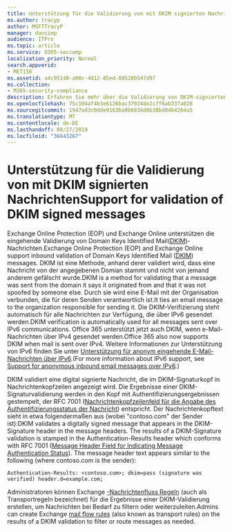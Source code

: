 ```yaml
---
title: Unterstützung für die Validierung von mit DKIM signierten Nachrichten
ms.author: tracyp
author: MSFTTracyP
manager: dansimp
audience: ITPro
ms.topic: article
ms.service: O365-seccomp
localization_priority: Normal
search.appverid:
- MET150
ms.assetid: a4c95148-a00c-4d12-85ed-88520b547d97
ms.collection:
- M365-security-compliance
description: Erfahren Sie mehr über die Validierung von DKIM-signierten Nachrichten in Exchange Online Schutz und Exchange Online
ms.openlocfilehash: 75c104af4b3e6126bac37024de2c7f6ab337a028
ms.sourcegitcommit: 1947ad3c0dde9163ba9b6834d8b38bd04b4264a5
ms.translationtype: MT
ms.contentlocale: de-DE
ms.lasthandoff: 08/27/2019
ms.locfileid: "36643267"
---
```

# <a name="support-for-validation-of-dkim-signed-messages"></a><span data-ttu-id="40f19-103">Unterstützung für die Validierung von mit DKIM signierten Nachrichten</span><span class="sxs-lookup"><span data-stu-id="40f19-103">Support for validation of DKIM signed messages</span></span>

<span data-ttu-id="40f19-104">Exchange Online Protection (EOP) und Exchange Online unterstützen die eingehende Validierung von Domain Keys Identified Mail([DKIM](https://www.rfc-editor.org/rfc/rfc6376.txt))-Nachrichten.</span><span class="sxs-lookup"><span data-stu-id="40f19-104">Exchange Online Protection (EOP) and Exchange Online support inbound validation of Domain Keys Identified Mail ([DKIM](https://www.rfc-editor.org/rfc/rfc6376.txt)) messages.</span></span> <span data-ttu-id="40f19-105">DKIM ist eine Methode, anhand derer validiert wird, dass eine Nachricht von der angegebenen Domian stammt und nicht von jemand anderem gefälscht wurde.</span><span class="sxs-lookup"><span data-stu-id="40f19-105">DKIM is a method for validating that a message was sent from the domain it says it originated from and that it was not spoofed by someone else.</span></span> <span data-ttu-id="40f19-106">Durch sie wird eine E-Mail mit der Organisation verbunden, die für deren Senden verantwortlich ist.</span><span class="sxs-lookup"><span data-stu-id="40f19-106">It ties an email message to the organization responsible for sending it.</span></span> <span data-ttu-id="40f19-107">Die DKIM-Verifizierung steht automatisch für alle Nachrichten zur Verfügung, die über IPv6 gesendet werden.</span><span class="sxs-lookup"><span data-stu-id="40f19-107">DKIM verification is automatically used for all messages sent over IPv6 communications.</span></span> <span data-ttu-id="40f19-108">Office 365 unterstützt jetzt auch DKIM, wenn e-Mail-Nachrichten über IPv4 gesendet werden.</span><span class="sxs-lookup"><span data-stu-id="40f19-108">Office 365 also now supports DKIM when mail is sent over IPv4.</span></span> <span data-ttu-id="40f19-109">Weitere Informationen zur Unterstützung von IPv6 finden Sie unter [Unterstützung für anonym eingehende E-Mail-Nachrichten über IPv6](support-for-anonymous-inbound-email-messages-over-ipv6.md).</span><span class="sxs-lookup"><span data-stu-id="40f19-109">(For more information about IPv6 support, see [Support for anonymous inbound email messages over IPv6](support-for-anonymous-inbound-email-messages-over-ipv6.md).)</span></span>
  
<span data-ttu-id="40f19-p102">DKIM validiert eine digital signierte Nachricht, die im DKIM-Signaturkopf in Nachrichtenkopfzeilen angezeigt wird. Die Ergebnisse einer DKIM-Signaturvalidierung werden in den Kopf mit Authentifizierungsergebnissen gestempelt, der RFC 7001 ([Nachrichtenkopfzeilenfeld für die Angabe des Authentifizierungsstatus der Nachricht](https://www.rfc-editor.org/rfc/rfc7001.txt)) entspricht. Der Nachrichtenkopftext sieht in etwa folgendermaßen aus (wobei "contoso.com" der Sender ist):</span><span class="sxs-lookup"><span data-stu-id="40f19-p102">DKIM validates a digitally signed message that appears in the DKIM-Signature header in the message headers. The results of a DKIM-Signature validation is stamped in the Authentication-Results header which conforms with RFC 7001 ([Message Header Field for Indicating Message Authentication Status](https://www.rfc-editor.org/rfc/rfc7001.txt)). The message header text appears similar to the following (where contoso.com is the sender):</span></span>
  
 `Authentication-Results: <contoso.com>; dkim=pass (signature was verified) header.d=example.com;`
  
<span data-ttu-id="40f19-113">Administratoren können Exchange [-Nachrichtenfluss Regeln](http://technet.microsoft.com/library/743bd525-0ca2-426d-b76c-b4a052bc8886.aspx) (auch als Transportregeln bezeichnet) für die Ergebnisse einer DKIM-Validierung erstellen, um Nachrichten bei Bedarf zu filtern oder weiterzuleiten.</span><span class="sxs-lookup"><span data-stu-id="40f19-113">Admins can create Exchange [mail flow rules](http://technet.microsoft.com/library/743bd525-0ca2-426d-b76c-b4a052bc8886.aspx) (also known as transport rules) on the results of a DKIM validation to filter or route messages as needed.</span></span> 
  

